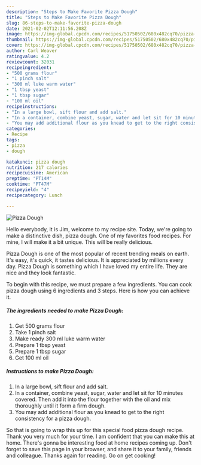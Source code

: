 ```yaml
---
description: "Steps to Make Favorite Pizza Dough"
title: "Steps to Make Favorite Pizza Dough"
slug: 86-steps-to-make-favorite-pizza-dough
date: 2021-02-02T12:11:56.208Z
image: https://img-global.cpcdn.com/recipes/51750502/680x482cq70/pizza-dough-recipe-main-photo.jpg
thumbnail: https://img-global.cpcdn.com/recipes/51750502/680x482cq70/pizza-dough-recipe-main-photo.jpg
cover: https://img-global.cpcdn.com/recipes/51750502/680x482cq70/pizza-dough-recipe-main-photo.jpg
author: Carl Weaver
ratingvalue: 4.2
reviewcount: 32031
recipeingredient:
- "500 grams flour"
- "1 pinch salt"
- "300 ml luke warm water"
- "1 tbsp yeast"
- "1 tbsp sugar"
- "100 ml oil"
recipeinstructions:
- "In a large bowl, sift flour and add salt."
- "In a container, combine yeast, sugar, water and let sit for 10 minutes covered. Then add it into the flour together with the oil and mix thoroughly until it form a firm dough."
- "You may add additional flour as you knead to get to the right consistency for a pizza dough."
categories:
- Recipe
tags:
- pizza
- dough

katakunci: pizza dough 
nutrition: 217 calories
recipecuisine: American
preptime: "PT14M"
cooktime: "PT47M"
recipeyield: "4"
recipecategory: Lunch

---
```



![Pizza Dough](https://img-global.cpcdn.com/recipes/51750502/680x482cq70/pizza-dough-recipe-main-photo.jpg)

Hello everybody, it is Jim, welcome to my recipe site. Today, we're going to make a distinctive dish, pizza dough. One of my favorites food recipes. For mine, I will make it a bit unique. This will be really delicious.

Pizza Dough is one of the most popular of recent trending meals on earth. It's easy, it's quick, it tastes delicious. It is appreciated by millions every day. Pizza Dough is something which I have loved my entire life. They are nice and they look fantastic.




To begin with this recipe, we must prepare a few ingredients. You can cook pizza dough using 6 ingredients and 3 steps. Here is how you can achieve it.

<!--inarticleads1-->

##### The ingredients needed to make Pizza Dough:

1. Get 500 grams flour
1. Take 1 pinch salt
1. Make ready 300 ml luke warm water
1. Prepare 1 tbsp yeast
1. Prepare 1 tbsp sugar
1. Get 100 ml oil




<!--inarticleads2-->

##### Instructions to make Pizza Dough:

1. In a large bowl, sift flour and add salt.
1. In a container, combine yeast, sugar, water and let sit for 10 minutes covered. Then add it into the flour together with the oil and mix thoroughly until it form a firm dough.
1. You may add additional flour as you knead to get to the right consistency for a pizza dough.




So that is going to wrap this up for this special food pizza dough recipe. Thank you very much for your time. I am confident that you can make this at home. There's gonna be interesting food at home recipes coming up. Don't forget to save this page in your browser, and share it to your family, friends and colleague. Thanks again for reading. Go on get cooking!
